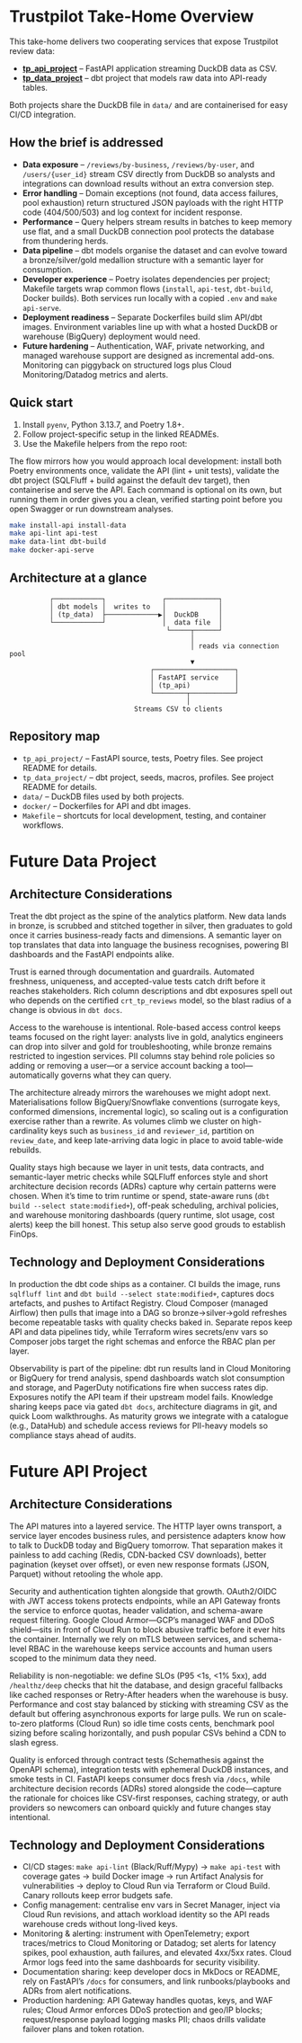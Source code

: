 # Trustpilot Take-Home Overview

This take-home delivers two cooperating services that expose Trustpilot review data:

- **[tp_api_project](tp_api_project/README.md)** – FastAPI application streaming DuckDB data as CSV.
- **[tp_data_project](tp_data_project/README.md)** – dbt project that models raw data into API-ready tables.

Both projects share the DuckDB file in `data/` and are containerised for easy CI/CD integration.

## How the brief is addressed

- **Data exposure** – `/reviews/by-business`, `/reviews/by-user`, and `/users/{user_id}` stream CSV directly from DuckDB so analysts and integrations can download results without an extra conversion step.
- **Error handling** – Domain exceptions (not found, data access failures, pool exhaustion) return structured JSON payloads with the right HTTP code (404/500/503) and log context for incident response.
- **Performance** – Query helpers stream results in batches to keep memory use flat, and a small DuckDB connection pool protects the database from thundering herds.
- **Data pipeline** – dbt models organise the dataset and can evolve toward a bronze/silver/gold medallion structure with a semantic layer for consumption.
- **Developer experience** – Poetry isolates dependencies per project; Makefile targets wrap common flows (`install`, `api-test`, `dbt-build`, Docker builds). Both services run locally with a copied `.env` and `make api-serve`.
- **Deployment readiness** – Separate Dockerfiles build slim API/dbt images. Environment variables line up with what a hosted DuckDB or warehouse (BigQuery) deployment would need.
- **Future hardening** – Authentication, WAF, private networking, and managed warehouse support are designed as incremental add-ons. Monitoring can piggyback on structured logs plus Cloud Monitoring/Datadog metrics and alerts.

## Quick start

1. Install `pyenv`, Python 3.13.7, and Poetry 1.8+.  
2. Follow project-specific setup in the linked READMEs.  
3. Use the Makefile helpers from the repo root:

The flow mirrors how you would approach local development: install both Poetry environments once, validate the API (lint + unit tests), validate the dbt project (SQLFluff + build against the default dev target), then containerise and serve the API. Each command is optional on its own, but running them in order gives you a clean, verified starting point before you open Swagger or run downstream analyses.


   ```bash
   make install-api install-data
   make api-lint api-test
   make data-lint dbt-build
   make docker-api-serve
  ```



## Architecture at a glance

```text
          ┌────────────┐              ┌─────────────┐
          │ dbt models │  writes to   │             │
          │ (tp_data)  ├─────────────▶│  DuckDB     │
          └────────────┘              │  data file  │
                                       └─────┬──────┘
                                             │
                                             │ reads via connection pool
                                             ▼
                                   ┌────────────────────┐
                                   │ FastAPI service    │
                                   │ (tp_api)           │
                                   └────────┬───────────┘
                                            │
                               Streams CSV to clients
```

## Repository map

- `tp_api_project/` – FastAPI source, tests, Poetry files. See project README for details.
- `tp_data_project/` – dbt project, seeds, macros, profiles. See project README for details.
- `data/` – DuckDB files used by both projects.
- `docker/` – Dockerfiles for API and dbt images.
- `Makefile` – shortcuts for local development, testing, and container workflows.


# Future Data Project

## Architecture Considerations

Treat the dbt project as the spine of the analytics platform. New data lands in bronze, is scrubbed and stitched together in silver, then graduates to gold once it carries business-ready facts and dimensions. A semantic layer on top translates that data into language the business recognises, powering BI dashboards and the FastAPI endpoints alike.

Trust is earned through documentation and guardrails. Automated freshness, uniqueness, and accepted-value tests catch drift before it reaches stakeholders. Rich column descriptions and dbt exposures spell out who depends on the certified `crt_tp_reviews` model, so the blast radius of a change is obvious in `dbt docs`.

Access to the warehouse is intentional. Role-based access control keeps teams focused on the right layer: analysts live in gold, analytics engineers can drop into silver and gold for troubleshooting, while bronze remains restricted to ingestion services. PII columns stay behind role policies so adding or removing a user—or a service account backing a tool—automatically governs what they can query.

The architecture already mirrors the warehouses we might adopt next. Materialisations follow BigQuery/Snowflake conventions (surrogate keys, conformed dimensions, incremental logic), so scaling out is a configuration exercise rather than a rewrite. As volumes climb we cluster on high-cardinality keys such as `business_id` and `reviewer_id`, partition on `review_date`, and keep late-arriving data logic in place to avoid table-wide rebuilds.

Quality stays high because we layer in unit tests, data contracts, and semantic-layer metric checks while SQLFluff enforces style and short architecture decision records (ADRs) capture why certain patterns were chosen. When it’s time to trim runtime or spend, state-aware runs (`dbt build --select state:modified+`), off-peak scheduling, archival policies, and warehouse monitoring dashboards (query runtime, slot usage, cost alerts) keep the bill honest. This setup also serve good grouds to establish FinOps.

## Technology and Deployment Considerations

In production the dbt code ships as a container. CI builds the image, runs `sqlfluff lint` and `dbt build --select state:modified+`, captures docs artefacts, and pushes to Artifact Registry. Cloud Composer (managed Airflow) then pulls that image into a DAG so bronze→silver→gold refreshes become repeatable tasks with quality checks baked in. Separate repos keep API and data pipelines tidy, while Terraform wires secrets/env vars so Composer jobs target the right schemas and enforce the RBAC plan per layer.

Observability is part of the pipeline: dbt run results land in Cloud Monitoring or BigQuery for trend analysis, spend dashboards watch slot consumption and storage, and PagerDuty notifications fire when success rates dip. Exposures notify the API team if their upstream model fails. Knowledge sharing keeps pace via gated `dbt docs`, architecture diagrams in git, and quick Loom walkthroughs. As maturity grows we integrate with a catalogue (e.g., DataHub) and schedule access reviews for PII-heavy models so compliance stays ahead of audits.

# Future API Project

## Architecture Considerations

The API matures into a layered service. The HTTP layer owns transport, a service layer encodes business rules, and persistence adapters know how to talk to DuckDB today and BigQuery tomorrow. That separation makes it painless to add caching (Redis, CDN-backed CSV downloads), better pagination (keyset over offset), or even new response formats (JSON, Parquet) without retooling the whole app.

Security and authentication tighten alongside that growth. OAuth2/OIDC with JWT access tokens protects endpoints, while an API Gateway fronts the service to enforce quotas, header validation, and schema-aware request filtering. Google Cloud Armor—GCP’s managed WAF and DDoS shield—sits in front of Cloud Run to block abusive traffic before it ever hits the container. Internally we rely on mTLS between services, and schema-level RBAC in the warehouse keeps service accounts and human users scoped to the minimum data they need.

Reliability is non-negotiable: we define SLOs (P95 <1s, <1% 5xx), add `/healthz/deep` checks that hit the database, and design graceful fallbacks like cached responses or Retry-After headers when the warehouse is busy. Performance and cost stay balanced by sticking with streaming CSV as the default but offering asynchronous exports for large pulls. We run on scale-to-zero platforms (Cloud Run) so idle time costs cents, benchmark pool sizing before scaling horizontally, and push popular CSVs behind a CDN to slash egress.

Quality is enforced through contract tests (Schemathesis against the OpenAPI schema), integration tests with ephemeral DuckDB instances, and smoke tests in CI. FastAPI keeps consumer docs fresh via `/docs`, while architecture decision records (ADRs) stored alongside the code—capture the rationale for choices like CSV-first responses, caching strategy, or auth providers so newcomers can onboard quickly and future changes stay intentional.

## Technology and Deployment Considerations

- CI/CD stages: `make api-lint` (Black/Ruff/Mypy) → `make api-test` with coverage gates → build Docker image → run Artifact Analysis for vulnerabilities → deploy to Cloud Run via Terraform or Cloud Build. Canary rollouts keep error budgets safe.
- Config management: centralise env vars in Secret Manager, inject via Cloud Run revisions, and attach workload identity so the API reads warehouse creds without long-lived keys.
- Monitoring & alerting: instrument with OpenTelemetry; export traces/metrics to Cloud Monitoring or Datadog; set alerts for latency spikes, pool exhaustion, auth failures, and elevated 4xx/5xx rates. Cloud Armor logs feed into the same dashboards for security visibility.
- Documentation sharing: keep developer docs in MkDocs or README, rely on FastAPI’s `/docs` for consumers, and link runbooks/playbooks and ADRs from alert notifications.
- Production hardening: API Gateway handles quotas, keys, and WAF rules; Cloud Armor enforces DDoS protection and geo/IP blocks; request/response payload logging masks PII; chaos drills validate failover plans and token rotation.
